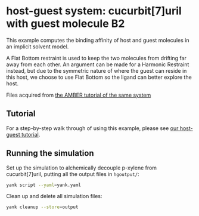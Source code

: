 # host-guest system: cucurbit[7]uril with guest molecule B2

This example computes the binding affinity of host and guest molecules in an implicit solvent model.

A Flat Bottom restraint is used to keep the two molecules from drifting far away from each other. 
An argument can be made for a Harmonic Restraint instead, but due to the 
symmetric nature of where the guest can reside in this host, 
we choose to use Flat Bottom so the ligand can better explore the 
host.

Files acquired from [the AMBER tutorial of the same system](http://ambermd.org/tutorials/advanced/tutorial21/)

## Tutorial

For a step-by-step walk through of using this example, please see 
[our host-guest tutorial](http://getyank.org/latest/examples/host-guest-implicit.html).

## Running the simulation

Set up the simulation to alchemically decouple p-xylene from cucurbit[7]uril, 
putting all the output files in `hgoutput/`:

```bash
yank script --yaml=yank.yaml
```

Clean up and delete all simulation files:
```bash
yank cleanup --store=output
```
